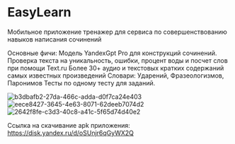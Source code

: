 # EasyLearn
Мобильное приложение тренажер для сервиса по совершенствованию навыков написания сочинений

Основные фичи: Модель YandexGpt Pro для конструкций сочинений.
               Проверка текста на уникальность, ошибки, процент воды и посчет слов при помощи Text.ru
               Более 30+ аудио и текстовых кратких содержаний самых известных произведений
               Словари: Ударений, Фразеологизмов, Паронимов
               Тесты по одному тесту для заданий.

![b3dbafb2-27da-466c-adda-d0f7ca24e403](https://github.com/botMr/EasyLearn/assets/75548834/b3fbc1a7-4a18-4e05-bfae-727a1260cb0d) ![eece8427-3645-4e63-8071-62deeb7074d2](https://github.com/botMr/EasyLearn/assets/75548834/c4b6c5e4-7ece-4f15-a891-19a7a0d6cceb) ![2642f8fe-c3d3-40c8-a41c-5f65d74d40e2](https://github.com/botMr/EasyLearn/assets/75548834/bf0a2251-219c-4d52-a328-1900514e3117)

Ссылка на скачивание apk приложения: https://disk.yandex.ru/d/oSUnjr6qGyWX2Q

